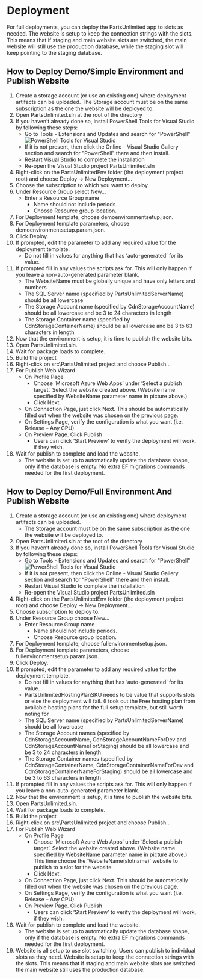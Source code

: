 # Deployment

For full deployments, you can deploy the PartsUnlimited app to slots as needed. The website is setup to keep the connection strings with the slots. This means that if staging and main website slots are switched, the main website will still use the production database, while the staging slot will keep pointing to the staging database.

## How to Deploy Demo/Simple Environment and Publish Website

1. Create a storage account (or use an existing one) where deployment artifacts can be uploaded. The Storage account must be on the same subscription as the one the website will be deployed to.
2. Open PartsUnlimited.sln at the root of the directory
3. If you haven’t already done so, install PowerShell Tools for Visual Studio by following these steps:
    * Go to Tools - Extensions and Updates and search for "PowerShell"
    ![PowerShell Tools for Visual Studio](./img/PowerShellToolsVS.jpg)
    * If it is not present, then click the Online - Visual Studio Gallery section and search for "PowerShell" there and then install.
    * Restart Visual Studio to complete the installation
    * Re-open the Visual Studio project PartsUnlimited.sln
4. Right-click on the PartsUnlimitedEnv folder (the deployment project root) and choose Deploy -> New Deployment…
5. Choose the subscription to which you want to deploy
6. Under Resource Group select New…
    * Enter a Resource Group name
        * Name should not include periods
        * Choose Resource group location.
7. For Deployment template, choose demoenvironmentsetup.json.
8. For Deployment template parameters, choose demoenvironmentsetup.param.json.
9. Click Deploy.
10. If prompted, edit the parameter to add any required value for the deployment template.
    * Do not fill in values for anything that has ‘auto-generated’ for its value.
11. If prompted fill in any values the scripts ask for.  This will only happen if you leave a non-auto-generated parameter blank.
    * The WebsiteName must be globally unique and have only letters and numbers
    * The SQL Server name (specified by PartsUnlimitedServerName) should be all lowercase
    * The Storage Account name (specified by CdnStorageAccountName) should be all lowercase and be 3 to 24 characters in length
    * The Storage Container name (specified by CdnStorageContainerName) should be all lowercase and be 3 to 63 characters in length
12. Now that the environment is setup, it is time to publish the website bits.
13. Open PartsUnlimited.sln.
14. Wait for package loads to complete.
15. Build the project
16. Right-click on src\PartsUnlimited project and choose Publish…
17. For Publish Web Wizard
    * On Profile Page
        * Choose ‘Microsoft Azure Web Apps’ under ‘Select a publish target’.  Select the website created above.  (Website name specified by WebsiteName parameter name in picture above.)
        * Click Next.
    * On Connection Page, just click Next.  This should be automatically filled out when the website was chosen on the previous page.
    * On Settings Page, verify the configuration is what you want (i.e. Release – Any CPU).
    * On Preview Page.  Click Publish
        * Users can click ‘Start Preview’ to verify the deployment will work, if they wish.  
18. Wait for publish to complete and load the website.
    * The website is set up to automatically update the database shape, only if the database is empty.  No extra EF migrations commands needed for the first deployment.

## How to Deploy Demo/Full Environment And Publish Website

1. Create a storage account (or use an existing one) where deployment artifacts can be uploaded.
    * The Storage account must be on the same subscription as the one the website will be deployed to.
2. Open PartsUnlimited.sln at the root of the directory
3. If you haven’t already done so, install PowerShell Tools for Visual Studio by following these steps:
    * Go to Tools - Extensions and Updates and search for "PowerShell"
    ![PowerShell Tools for Visual Studio](./img/PowerShellToolsVS.jpg)
    * If it is not present, then click the Online - Visual Studio Gallery section and search for "PowerShell" there and then install.
    * Restart Visual Studio to complete the installation
    * Re-open the Visual Studio project PartsUnlimited.sln
4. Right-click on the PartsUnlimitedEnv folder (the deployment project root) and choose Deploy -> New Deployment…
5. Choose subscription to deploy to.
6. Under Resource Group choose New…
    * Enter Resource Group name
        * Name should not include periods.
        * Choose Resource group location.
7. For Deployment template, choose fullenvironmentsetup.json.
8. For Deployment template parameters, choose fullenvironmentsetup.param.json.
9. Click Deploy.
10. If prompted, edit the parameter to add any required value for the deployment template.
    * Do not fill in values for anything that has ‘auto-generated’ for its value.
    * PartsUnlimitedHostingPlanSKU needs to be value that supports slots or else the deployment will fail.  (I took out the Free hosting plan from available hosting plans for the full setup template, but still worth noting for
    * The SQL Server name (specified by PartsUnlimitedServerName) should be all lowercase
    * The Storage Account names (specified by CdnStorageAccountName, CdnStorageAccountNameForDev and CdnStorageAccountNameForStaging) should be all lowercase and be 3 to 24 characters in length
    * The Storage Container names (specified by CdnStorageContainerName, CdnStorageContainerNameForDev and CdnStorageContainerNameForStaging) should be all lowercase and be 3 to 63 characters in length
11. If prompted fill in any values the scripts ask for.  This will only happen if you leave a non-auto-generated parameter blank.
12. Now that the environment is setup, it is time to publish the website bits.
13. Open PartsUnlimited.sln.
14. Wait for package loads to complete.
15. Build the project
16. Right-click on src\PartsUnlimited project and choose Publish…
17. For Publish Web Wizard
    * On Profile Page
        * Choose ‘Microsoft Azure Web Apps’ under ‘Select a publish target’.  Select the website created above.  (Website name specified by WebsiteName parameter name in picture above.)  This time choose the ‘WebsiteName(slotname)’ website to publish to a slot for the website.
        * Click Next.
    * On Connection Page, just click Next.  This should be automatically filled out when the website was chosen on the previous page.
    * On Settings Page, verify the configuration is what you want (i.e. Release – Any CPU).
    * On Preview Page.  Click Publish
        * Users can click ‘Start Preview’ to verify the deployment will work, if they wish.  
18. Wait for publish to complete and load the website.
    * The website is set up to automatically update the database shape, only if the database is empty.  No extra EF migrations commands needed for the first deployment.
19. Website is all setup to use slot switching.  Users can publish to individual slots as they need.  Website is setup to keep the connection strings with the slots.  This means that if staging and main website slots are switched the main website still uses the production database.
